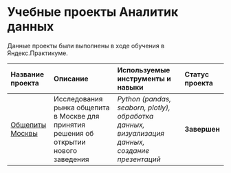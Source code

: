 # Учебные проекты Аналитик данных

Данные проекты были выполнены в ходе обучения в Яндекс.Практикуме.

| Название проекта | Описание | Используемые инструменты и навыки | Статус проекта | 
| :---------------------- | :---------------------- | :---------------------- | :---------------------- |
| [Общепиты Москвы](msk_obshepit) | Исследования рынка общепита в Москве для принятия решения об открытии нового заведения | *Python (pandas, seaborn, plotly), обработка данных, визуализация данных, создание презентаций* | **Завершен**|
